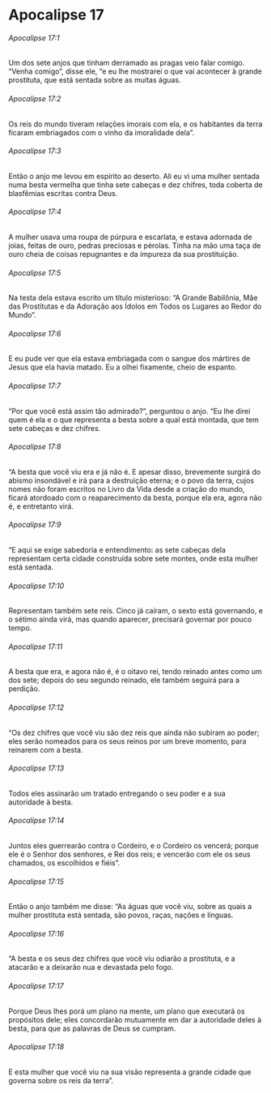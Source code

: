 # Apocalipse 17

###### Apocalipse 17:1

Um dos sete anjos que tinham derramado as pragas veio falar comigo. “Venha comigo”, disse ele, “e eu lhe mostrarei o que vai acontecer à grande prostituta, que está sentada sobre as muitas águas.

###### Apocalipse 17:2

Os reis do mundo tiveram relações imorais com ela, e os habitantes da terra ficaram embriagados com o vinho da imoralidade dela”.

###### Apocalipse 17:3

Então o anjo me levou em espírito ao deserto. Ali eu vi uma mulher sentada numa besta vermelha que tinha sete cabeças e dez chifres, toda coberta de blasfêmias escritas contra Deus.

###### Apocalipse 17:4

A mulher usava uma roupa de púrpura e escarlata, e estava adornada de joias, feitas de ouro, pedras preciosas e pérolas. Tinha na mão uma taça de ouro cheia de coisas repugnantes e da impureza da sua prostituição.

###### Apocalipse 17:5

Na testa dela estava escrito um título misterioso: “A Grande Babilônia, Mãe das Prostitutas e da Adoração aos Ídolos em Todos os Lugares ao Redor do Mundo”.

###### Apocalipse 17:6

E eu pude ver que ela estava embriagada com o sangue dos mártires de Jesus que ela havia matado. Eu a olhei fixamente, cheio de espanto.

###### Apocalipse 17:7

“Por que você está assim tão admirado?”, perguntou o anjo. “Eu lhe direi quem é ela e o que representa a besta sobre a qual está montada, que tem sete cabeças e dez chifres.

###### Apocalipse 17:8

“A besta que você viu era e já não é. E apesar disso, brevemente surgirá do abismo insondável e irá para a destruição eterna; e o povo da terra, cujos nomes não foram escritos no Livro da Vida desde a criação do mundo, ficará atordoado com o reaparecimento da besta, porque ela era, agora não é, e entretanto virá.

###### Apocalipse 17:9

“E aqui se exige sabedoria e entendimento: as sete cabeças dela representam certa cidade construída sobre sete montes, onde esta mulher está sentada.

###### Apocalipse 17:10

Representam também sete reis. Cinco já caíram, o sexto está governando, e o sétimo ainda virá, mas quando aparecer, precisará governar por pouco tempo.

###### Apocalipse 17:11

A besta que era, e agora não é, é o oitavo rei, tendo reinado antes como um dos sete; depois do seu segundo reinado, ele também seguirá para a perdição.

###### Apocalipse 17:12

“Os dez chifres que você viu são dez reis que ainda não subiram ao poder; eles serão nomeados para os seus reinos por um breve momento, para reinarem com a besta.

###### Apocalipse 17:13

Todos eles assinarão um tratado entregando o seu poder e a sua autoridade à besta.

###### Apocalipse 17:14

Juntos eles guerrearão contra o Cordeiro, e o Cordeiro os vencerá; porque ele é o Senhor dos senhores, e Rei dos reis; e vencerão com ele os seus chamados, os escolhidos e fiéis”.

###### Apocalipse 17:15

Então o anjo também me disse: “As águas que você viu, sobre as quais a mulher prostituta está sentada, são povos, raças, nações e línguas.

###### Apocalipse 17:16

“A besta e os seus dez chifres que você viu odiarão a prostituta, e a atacarão e a deixarão nua e devastada pelo fogo.

###### Apocalipse 17:17

Porque Deus lhes porá um plano na mente, um plano que executará os propósitos dele; eles concordarão mutuamente em dar a autoridade deles à besta, para que as palavras de Deus se cumpram.

###### Apocalipse 17:18

E esta mulher que você viu na sua visão representa a grande cidade que governa sobre os reis da terra”.

